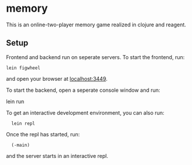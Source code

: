 # memory

This is an online-two-player memory game realized in clojure and reagent.

## Setup

Frontend and backend run on seperate servers. To start the frontend, run:

    lein figwheel

and open your browser at [localhost:3449](http://localhost:3449/).


To start the backend, open a seperate console window and run:

  lein run

To get an interactive development environment, you can also run:

      lein repl

Once the repl has started, run:

      (-main)

and the server starts in an interactive repl.
